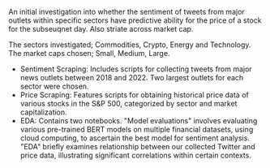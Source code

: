 An initial investigation into whether the sentiment of tweets from major outlets within specific sectors have predictive ability for the price of a stock for the subseuqnet day. Also striate across market cap. 

The sectors investigated; Commodities, Crypto, Energy and Technology. 
The market caps chosen; Small, Medium, Large. 

* Sentiment Scraping: Includes scripts for collecting tweets from major news outlets between 2018 and 2022. Two largest outlets for each sector were chosen.
* Price Scraping: Features scripts for obtaining historical price data of various stocks in the S&P 500, categorized by sector and market capitalization.
* EDA: Contains two notebooks. "Model evaluations" involves evaluating various pre-trained BERT models on multiple financial datasets, using cloud computing, to ascertain the best model for sentiment analysis. "EDA" briefly examines relationship between our collected Twitter and price data, illustrating significant correlations within certain contexts.
